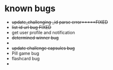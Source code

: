 # known bugs

* ~~update_challenging _id parse error=====FIXED~~
* ~~list id url bug FIXED~~
* get user profile and notification
* ~~determined winner bug~~
* ​
* ~~update challenge capsules bug~~
* Pill game bug
* flashcard bug
* ​